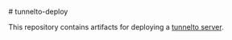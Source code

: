 # tunnelto-deploy

This repository contains artifacts for deploying a [tunnelto server](https://github.com/agrinman/tunnelto).
